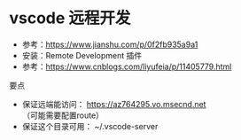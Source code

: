 # vscode 远程开发
* 参考：https://www.jianshu.com/p/0f2fb935a9a1
* 安装：Remote Development 插件
* 参考：https://www.cnblogs.com/liyufeia/p/11405779.html

要点
* 保证远端能访问： https://az764295.vo.msecnd.net  （可能需要配置route）
* 保证这个目录可用： ~/.vscode-server 
